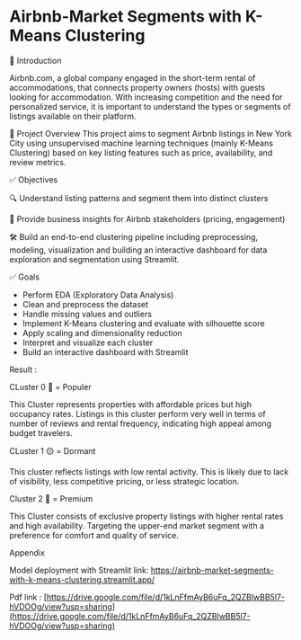 # Airbnb-Market Segments with K-Means Clustering

🧾 Introduction

Airbnb.com, a global company engaged in the short-term rental of accommodations, that connects property owners (hosts) with guests looking for accommodation.
With increasing competition and the need for personalized service,  it is important to understand the types or segments of listings available on their platform. 

📌 Project Overview
This project aims to segment Airbnb listings in New York City using unsupervised machine learning techniques (mainly K-Means Clustering) based on key listing features such as price, availability, and review metrics.

✅ Objectives

🔍 Understand listing patterns and segment them into distinct clusters

🧠 Provide business insights for Airbnb stakeholders (pricing, engagement)

🛠️ Build an end-to-end clustering pipeline including preprocessing, modeling,
    visualization and building an interactive dashboard for data exploration and segmentation using Streamlit.

✅ Goals
- Perform EDA (Exploratory Data Analysis)
- Clean and preprocess the dataset
- Handle missing values and outliers
- Implement K-Means clustering and evaluate with silhouette score
- Apply scaling and dimensionality reduction
- Interpret and visualize each cluster
- Build an interactive dashboard with Streamlit
  
Result : 

CLuster 0 🔴 = Populer

This Cluster represents properties with affordable prices but high occupancy rates. Listings in this cluster perform very well in terms of number of reviews and rental frequency, indicating high appeal among budget travelers.

CLuster 1 🟡 = Dormant 

This cluster reflects listings with low rental activity. This is likely due to lack of visibility, less competitive pricing, or less strategic location.

Cluster 2 🔵 = Premium 

This Cluster consists of exclusive property listings with higher rental rates and high availability. Targeting the upper-end market segment with a preference for comfort and quality of service.

Appendix

Model deployment with Streamlit link: https://airbnb-market-segments-with-k-means-clustering.streamlit.app/

Pdf link : [https://drive.google.com/file/d/1kLnFfmAyB6uFq_2QZBlwBB5l7-hVDOOg/view?usp=sharing](https://drive.google.com/file/d/1kLnFfmAyB6uFq_2QZBlwBB5l7-hVDOOg/view?usp=sharing)
